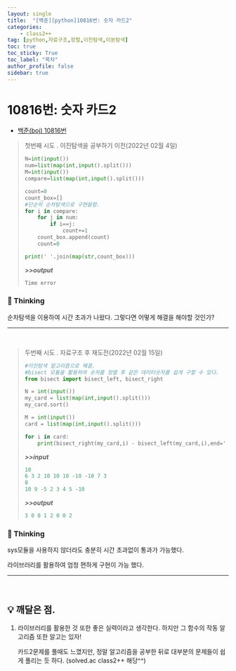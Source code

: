 ```yaml
---
layout: single
title:  "[백준][python]10816번: 숫자 카드2"
categories: 
    - class2++
tag: [python,자료구조,정렬,이진탐색,이분탐색]
toc: true
toc_sticky: True
toc_label: "목차"
author_profile: false
sidebar: true
---
```


# 10816번: 숫자 카드2



* [백준(boj) 10816번](https://www.acmicpc.net/problem/10816)

  

> 첫번째 시도 . 이진탐색을 공부하기 이전(2022년 02월 4일)
>
> ```python
> N=int(input())
> num=list(map(int,input().split()))
> M=int(input())
> compare=list(map(int,input().split()))
> 
> count=0
> count_box=[]
> #단순히 순차탐색으로 구현을함.
> for i in compare:
>     for j in num:
>         if i==j:
>             count+=1
>     count_box.append(count)
>     count=0
> 
> print(' '.join(map(str,count_box)))
> ```
>
> ***>>output***
>
> ```python
> Time error
> ```

### 🌝 Thinking

순차탐색을 이용하여 시간 초과가 나왔다. 그렇다면 어떻게 해결을 해야할 것인가?

---

<br/>

> 두번째 시도 . 자료구조 후 재도전(2022년 02월 15일)
>
> ```python
> #이진탐색 알고리즘으로 해결.
> #bisect 모듈을 활용하여 숫자를 정렬 후 같은 데이터숫자를 쉽게 구할 수 있다.
> from bisect import bisect_left, bisect_right
> 
> N = int(input())
> my_card = list(map(int,input().split()))
> my_card.sort()
> 
> M = int(input())
> card = list(map(int,input().split()))
> 
> for i in card:
>     print(bisect_right(my_card,i) - bisect_left(my_card,i),end=' ')
> ```
>
> ***>>input***
>
> ```python
> 10
> 6 3 2 10 10 10 -10 -10 7 3
> 8
> 10 9 -5 2 3 4 5 -10
> ```
>
> ***>>output***
>
> ```python
> 3 0 0 1 2 0 0 2
> ```

### 🌝 Thinking

  sys모듈을 사용하지 않더라도 충분히 시간 초과없이 통과가 가능했다.

라이브러리를 활용하여 엄청 편하게 구현이 가능 했다.

---

<br/>

## 💡 깨달은 점.

1. 라이브러리를 활용한 것 또한 좋은 실력이라고 생각한다. 하지만 그 함수의 작동 알고리즘 또한 알고는 있자!

   카드2문제를 풀때도 느꼈지만, 정말 알고리즘을 공부한 뒤로 대부분의 문제들이 쉽게 풀리는 듯 하다. (solved.ac class2++ 해당^^)
